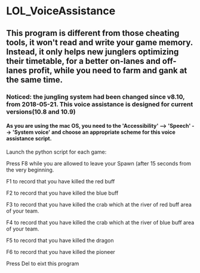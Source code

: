 # LOL_VoiceAssistance

## This program is different from those cheating tools, it won't read and write your game memory. Instead, it only helps new junglers optimizing their timetable, for a better on-lanes and off-lanes profit, while you need to farm and gank at the same time.

### Noticed: the jungling system had been changed since v8.10, from 2018-05-21. This voice assistance is designed for current versions(10.8 and 10.9)

#### As you are using the mac OS, you need to the 'Accessibility' --> 'Speech' --> 'System voice' and choose an appropriate scheme for this voice assistance script.

Launch the python script for each game:

Press F8 while you are allowed to leave your Spawn (after 15 seconds from the very beginning.

F1 to record that you have killed the red buff

F2 to record that you have killed the blue buff

F3 to record that you have killed the crab which at the river of red buff area of your team.

F4 to record that you have killed the crab which at the river of blue buff area of your team.

F5 to record that you have killed the dragon

F6 to record that you have killed the pioneer

Press Del to eixt this program
